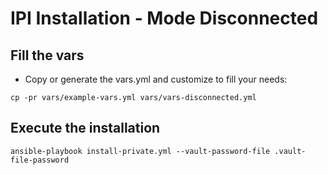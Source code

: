 # IPI Installation - Mode Disconnected

## Fill the vars

* Copy or generate the vars.yml and customize to fill your needs:

```
cp -pr vars/example-vars.yml vars/vars-disconnected.yml
```

## Execute the installation

```
ansible-playbook install-private.yml --vault-password-file .vault-file-password
```
